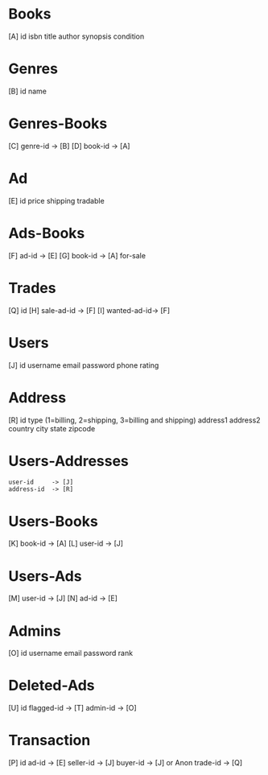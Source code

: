 # Books

[A] id
    isbn
    title
    author
    synopsis
    condition

# Genres

[B] id
    name

# Genres-Books

[C] genre-id    -> [B]
[D] book-id     -> [A]

# Ad

[E] id
    price
    shipping
    tradable

# Ads-Books

[F] ad-id       -> [E]
[G] book-id     -> [A]
    for-sale

# Trades

[Q] id
[H] sale-ad-id  -> [F]
[I] wanted-ad-id-> [F]

# Users

[J] id
    username
    email
    password
    phone
    rating

# Address

[R] id
    type (1=billing, 2=shipping, 3=billing and shipping)
    address1
    address2
    country
    city
    state
    zipcode

# Users-Addresses
    user-id     -> [J]
    address-id  -> [R]

# Users-Books

[K] book-id     -> [A]
[L] user-id     -> [J]

# Users-Ads

[M] user-id     -> [J]
[N] ad-id       -> [E]

# Admins

[O] id
    username
    email
    password
    rank

# Deleted-Ads

[U] id
    flagged-id  -> [T]
    admin-id    -> [O]

# Transaction

[P] id
    ad-id       -> [E]
    seller-id   -> [J]
    buyer-id    -> [J] or Anon
    trade-id    -> [Q]


